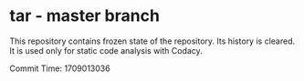 # tar - master branch

This repository contains frozen state of the repository.
Its history is cleared. It is used only for static code
analysis with Codacy.

Commit Time: 1709013036